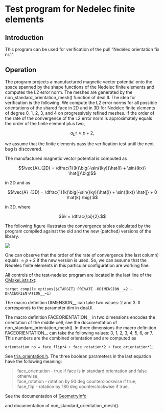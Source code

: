 <h1>Test program for Nedelec finite elements</h1>

<h2> Introduction </h2>
This program can be used for verification of the pull "Nedelec orientation fix nr.1".

<h2> Operation </h2>
The program projects a manufactured magnetic vector potential onto the space spanned 
by the shape functions of the Nedelec finite elements and computes the L2 error norm. 
The meshes are generated by the non_standard_orientation_mesh() function of deal.II. 
The idea for verification is the following. We compute the L2 error norms for all 
possible orientations of the shared face in 2D and in 3D for Nedelec finite elements 
of degree 0, 1, 2, 3, and 4 on progressively refined meshes. If the order of the rate 
of the convergence of the L2 error norm is approximately equals the order of the finite 
element plus two, 

```math
\alpha_{L^2} \approx p+2,
```
we assume that the finite elements pass the verification test until the next bug is 
discovered.

The manufactured magnetic vector potential is computed as 

```math
\vec{A}_{2D} = \dfrac{1}{k}\big(-\sin{(ky)}\hat{i} + \sin{(kx)} \hat{j}\big)
```

in 2D and as 

```math
\vec{A}_{3D} = \dfrac{1}{k}\big(-\sin{(ky)}\hat{i} + \sin{(kx)} \hat{j} + 0 \hat{k} \big) 
```

in 3D, where  

```math
k = \dfrac{\pi}{2}.
```

The following figure illustrates the convergence tables calculated  by the
program compiled against the old and the new (patched) versions of the library. 

![][figure]

One can observe that the order of the rate of convergence (the last column)
equals $\approx p+2$ if the new version is used. So, we can assume that the
Nedelec finite elements in this particular configuration are working fine.

All controls of the test-nedelec program are located in the last line of the
[CMakeLists.txt](https://github.com/cembooks/toolbox/blob/main/test-nedelec/CMakeLists.txt):

    target_compile_options(${TARGET} PRIVATE -DDIMENSION__=2 -DFACEORIENTATION__=1)

The macro definition DIMENSION__ can take two values: 2 and 3.  It corresponds to the parameter dim
in deal.II.

The macro definition FACEORIENTATION__ in two dimensions encodes the orientation of the middle cell,
see the documentation of non_standard_orientation_mesh(). In three dimensions the macro definition
FACEORIENTATION__ can take the following values: 0, 1, 2, 3, 4, 5, 6, or 7. This numbers are
the combined orientation and are computed as

    orientation_no = face_flip*4 + face_rotation*2 + face_orientation*1;

See
[tria_orientation.h](https://github.com/dealii/dealii/blob/master/include/deal.II/grid/tria_orientation.h).
The three boolean parameters in the last equation have the following meaning:

>face_orientation - true if face is in standard orientation and false otherwise;  
>face_rotation - rotation by 90 deg counterclockwise if true;  
>face_flip - rotation by 180 deg counterclockwise if true.  

See the documentation of
[GeometryInfo<dim>](https://dealii.org/current/doxygen/deal.II/structGeometryInfo.html)

and documentation of non_standard_orientation_mesh().

[figure]: doc/figure.svg

